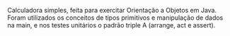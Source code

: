 Calculadora simples, feita para exercitar Orientação a Objetos em Java.
Foram utilizados os conceitos de tipos primitivos e manipulação de dados na main, 
e nos testes unitários o padrão triple A (arrange, act e assert).
